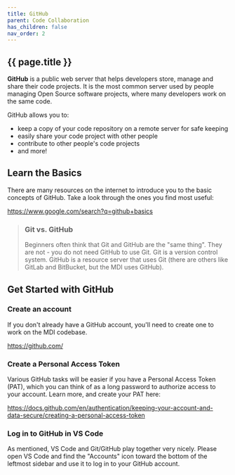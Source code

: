 ```yaml
---
title: GitHub
parent: Code Collaboration
has_children: false
nav_order: 2
---
```


## {{ page.title }}

**GitHub** is a public web server that helps developers 
store, manage and share their code projects. It is the most 
common server used by people managing Open Source software
projects, where many developers work on the same code.

GitHub allows you to:

- keep a copy of your code repository on a remote server for safe keeping
- easily share your code project with other people
- contribute to other people's code projects
- and more!

## Learn the Basics

There are many resources on the internet to introduce you to the basic
concepts of GitHub. Take a look through the ones you find most useful:

<https://www.google.com/search?q=github+basics>

> ###  Git vs. GitHub
> 
> Beginners often think that Git and GitHub are the "same thing". 
> They are not - you do not need GitHub to use Git. 
> Git is a version control system. 
> GitHub is a resource server that uses Git (there are others like
> GitLab and BitBucket, but the MDI uses GitHub).

## Get Started with GitHub

### Create an account

If you don't already have a GitHub account, you'll need to create one
to work on the MDI codebase.

<https://github.com/>

###  Create a Personal Access Token

Various GitHub tasks will be easier if you have a Personal Access Token (PAT),
which you can think of as a long password to authorize access to your account.
Learn more, and create your PAT here:

<https://docs.github.com/en/authentication/keeping-your-account-and-data-secure/creating-a-personal-access-token>

###  Log in to GitHub in VS Code

As mentioned, VS Code and Git/GitHub play together very nicely.
Please open VS Code and find the "Accounts" icon toward the bottom of
the leftmost sidebar and use it to log in to your GitHub account.
